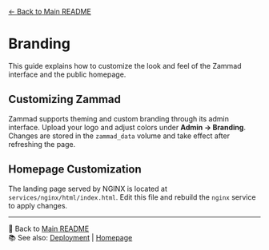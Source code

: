 [← Back to Main README](../README.md)

# Branding

This guide explains how to customize the look and feel of the Zammad interface and the public homepage.

## Customizing Zammad

Zammad supports theming and custom branding through its admin interface. Upload your logo and adjust colors under **Admin → Branding**. Changes are stored in the `zammad_data` volume and take effect after refreshing the page.

## Homepage Customization

The landing page served by NGINX is located at `services/nginx/html/index.html`. Edit this file and rebuild the `nginx` service to apply changes.

---
🔗 Back to [Main README](../README.md)  
📚 See also: [Deployment](deployment.md) | [Homepage](homepage.md)
